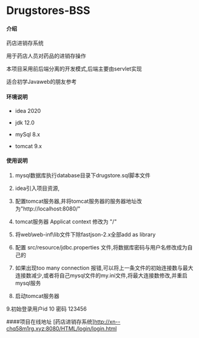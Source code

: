 # Drugstores-BSS

#### 介绍
药店进销存系统

用于药店人员对药品的进销存操作

本项目采用前后端分离的开发模式,后端主要由servlet实现

适合初学Javaweb的朋友参考

#### 环境说明
- idea 2020

- jdk 12.0

- mySql 8.x

- tomcat 9.x

#### 使用说明
1. mysql数据库执行database目录下drugstore.sql脚本文件

2. idea引入项目资源,

3. 配置tomcat服务器,井将tomcat服务器的服务器地址改为"http://localhost:8080/"

4. tomcat服务器 Applicat context 修改为 "/"

5. 将web\web-inf\lib文件下除fastjson-2.x全部add as library

6. 配置 src/resource/jdbc.properties 文件,将数据库密码与用户名修改成为自己的

7. 如果出现too many connection 报错,可以将上一条文件的初始连接数与最大连接数减少,或者将自己mysql文件的my.ini文件,将最大连接数修改,并重启mysql服务

8. 启动tomcat服务器

9.初始登录用户id 10  密码 123456 

####项目在线地址
[药店进销存系统]http://xn--chq58m1rg.xyz:8080/HTML/login/login.html


